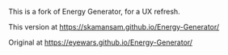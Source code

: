 This is a fork of Energy Generator, for a UX refresh.

This version at https://skamansam.github.io/Energy-Generator/


Original at https://eyewars.github.io/Energy-Generator/
